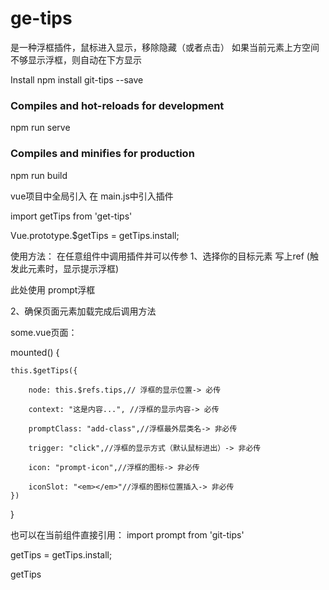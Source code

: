 # ge-tips
是一种浮框插件，鼠标进入显示，移除隐藏（或者点击）
如果当前元素上方空间不够显示浮框，则自动在下方显示

Install
npm install git-tips --save

### Compiles and hot-reloads for development
npm run serve

### Compiles and minifies for production
npm run build

vue项目中全局引入
在 main.js中引入插件

import getTips from 'get-tips'

Vue.prototype.$getTips = getTips.install;

使用方法：
在任意组件中调用插件并可以传参
1、选择你的目标元素 写上ref (触发此元素时，显示提示浮框)

<span ref="tips">此处使用 prompt浮框</span>

2、确保页面元素加载完成后调用方法

some.vue页面：


mounted() {

    this.$getTips({
    
        node: this.$refs.tips,// 浮框的显示位置-> 必传
        
        context: "这是内容...", //浮框的显示内容-> 必传
        
        promptClass: "add-class",//浮框最外层类名-> 非必传
        
        trigger: "click",//浮框的显示方式（默认鼠标进出）-> 非必传
        
        icon: "prompt-icon",//浮框的图标-> 非必传
        
        iconSlot: "<em></em>"//浮框的图标位置插入-> 非必传
    })
}

也可以在当前组件直接引用：
import prompt from 'git-tips'

getTips = getTips.install;

getTips





